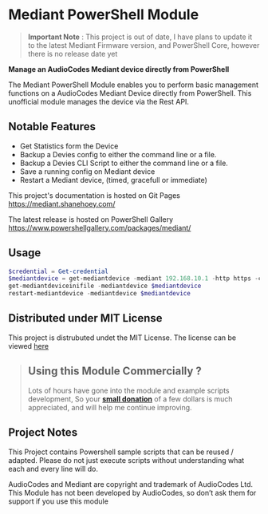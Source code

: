 # Mediant PowerShell Module

>
> <b>Important Note</b> :  This project is out of date, I have plans to update it to the latest Mediant Firmware version, and PowerShell Core, however there is no release date yet
>


**Manage an AudioCodes Mediant device directly from PowerShell**

The Mediant PowerShell Module enables you to perform basic management functions on a AudioCodes Mediant Device directly from PowerShell. This unofficial module manages the device via the Rest API.<!---->

## Notable Features
* Get Statistics form the Device
* Backup a Devies config to either the command line or a file.
* Backup a Devies CLI Script to either the command line or a file.
* Save a running config on Mediant device
* Restart a Mediant device, (timed, gracefull or immediate)

This project's documentation is hosted on Git Pages
https://mediant.shanehoey.com/

The latest release is hosted on PowerShell Gallery 
https://www.powershellgallery.com/packages/mediant/

## Usage
``` POWERSHELL
$credential = Get-credential
$mediantdevice = get-mediantdevice -mediant 192.168.10.1 -http https -credential $credential
get-mediantdeviceinifile -mediantdevice $mediantdevice
restart-mediantdevice -mediantdevice $mediantdevice
```

## Distributed under MIT License
This project is distrubuted undet the MIT License. The license can be viewed [here](https://github.com/shanehoey/mediant/blob/master/LICENSE)

>## Using this Module Commercially ? 
>Lots of hours have gone into the module and example scripts development, So your [**small donation**](https://www.paypal.me/shanehoey) of a few dollars is much appreciated, and will help me continue improving. 

## Project Notes
This Project contains Powershell sample scripts that can be reused / adapted. Please do not just execute scripts without understanding what each and every line will do.

AudioCodes and Mediant are copyright and trademark of AudioCodes Ltd. This Module has not been developed by AudioCodes, so don’t ask them for support if you use this module
